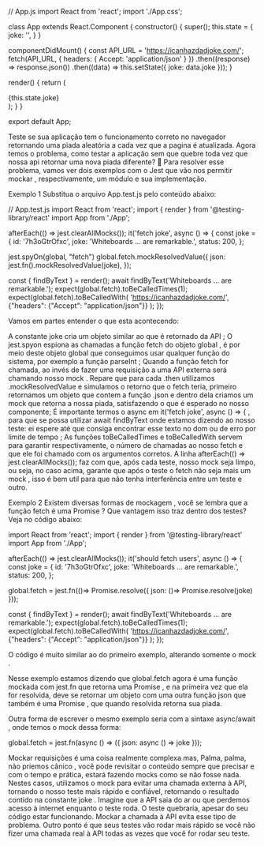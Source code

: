 // App.js
import React from 'react';
import './App.css';

class App extends React.Component {
  constructor() {
    super();
    this.state = {
      joke: '',
    }
  }

  componentDidMount() {
    const API_URL = 'https://icanhazdadjoke.com/';
    fetch(API_URL, { headers: { Accept: 'application/json' } })
      .then((response) => response.json())
      .then((data) => this.setState({ joke: data.joke }));
  }

  render() {
    return (
      <div className="App">
        {this.state.joke}
      </div>
    );
  }
}

export default App;

Teste se sua aplicação tem o funcionamento correto no navegador retornando uma piada aleatória a cada vez que a pagina é atualizada.
Agora temos o problema, como testar a aplicação sem que quebre toda vez que nossa api retornar uma nova piada diferente? 🤔
Para resolver esse problema, vamos ver dois exemplos com o Jest que vão nos permitir mockar , respectivamente, um módulo e sua implementação.

Exemplo 1
Substitua o arquivo App.test.js pelo conteúdo abaixo:

// App.test.js
import React from 'react';
import { render } from '@testing-library/react'
import App from './App';

afterEach(() => jest.clearAllMocks());
it('fetch joke', async () => {
  const joke = {
    id: '7h3oGtrOfxc',
    joke: 'Whiteboards ... are remarkable.',
    status: 200,
  };

  jest.spyOn(global, "fetch")
  global.fetch.mockResolvedValue({
    json: jest.fn().mockResolvedValue(joke),
  });

  const { findByText } = render(<App />);
  await findByText('Whiteboards ... are remarkable.');
  expect(global.fetch).toBeCalledTimes(1);
  expect(global.fetch).toBeCalledWith(
    'https://icanhazdadjoke.com/',
    {"headers": {"Accept": "application/json"}}
  );
});

Vamos em partes entender o que esta acontecendo:

A constante joke cria um objeto similar ao que é retornado da API ;
O jest.spyon espiona as chamadas a função fetch do objeto global , é por meio deste objeto global que conseguimos usar qualquer função do sistema, por exemplo a função parseInt ;
Quando a função fetch for chamada, ao invés de fazer uma requisição a uma API externa será chamando nosso mock . Repare que para cada .then utilizamos .mockResolvedValue e simulamos o retorno que o fetch teria, primeiro retornamos um objeto que contem a função .json e dentro dela criamos um mock que retorna a nossa piada, satisfazendo o que é esperado no nosso componente;
É importante termos o async em it('fetch joke', async () => { , para que se possa utilizar await findByText onde estamos dizendo ao nosso teste: ei espere até que consiga encontrar esse texto no dom ou de erro por limite de tempo ;
As funções toBeCalledTimes e toBeCalledWith servem para garantir respectivamente, o número de chamadas ao nosso fetch e que ele foi chamado com os argumentos corretos.
A linha afterEach(() => jest.clearAllMocks()); faz com que, após cada teste, nosso mock seja limpo, ou seja, no caso acima, garante que após o teste o fetch não seja mais um mock , isso é bem util para que não tenha interferência entre um teste e outro.


Exemplo 2
Existem diversas formas de mockagem , você se lembra que a função fetch é uma Promise ? Que vantagem isso traz dentro dos testes? Veja no código abaixo:

import React from 'react';
import { render } from '@testing-library/react'
import App from './App';

afterEach(() => jest.clearAllMocks());
it('should fetch users', async () => {
  const joke = {
    id: '7h3oGtrOfxc',
    joke: 'Whiteboards ... are remarkable.',
    status: 200,
  };

  global.fetch = jest.fn(()=>
  Promise.resolve({
    json: ()=> Promise.resolve(joke)
  }));

  const { findByText } = render(<App />);
  await findByText('Whiteboards ... are remarkable.');
  expect(global.fetch).toBeCalledTimes(1);
  expect(global.fetch).toBeCalledWith(
    'https://icanhazdadjoke.com/', 
    {"headers": {"Accept": "application/json"}}
    );
});

O código é muito similar ao do primeiro exemplo, alterando somente o mock .

Nesse exemplo estamos dizendo que global.fetch agora é uma função mockada com jest.fn que retorna uma Promise , e na primeira vez que ela for resolvida, deve se retornar um objeto com uma outra função json que também é uma Promise , que quando resolvida retorna sua piada.

Outra forma de escrever o mesmo exemplo seria com a sintaxe async/await , onde temos o mock dessa forma:

global.fetch = jest.fn(async () => ({
  json: async () => joke
}));

Mockar requisições é uma coisa realmente complexa mas, Palma, palma, não priemos cânico , você pode revisitar o conteúdo sempre que precisar e com o tempo e prática, estará fazendo mocks como se não fosse nada.
Nestes casos, utilizamos o mock para evitar uma chamada externa à API, tornando o nosso teste mais rápido e confiável, retornando o resultado contido na constante joke . Imagine que a API saia do ar ou que perdemos acesso à internet enquanto o teste roda. O teste quebraria, apesar do seu código estar funcionando. Mockar a chamada à API evita esse tipo de problema. Outro ponto é que seus testes vão rodar mais rápido se você não fizer uma chamada real à API todas as vezes que você for rodar seu teste.
